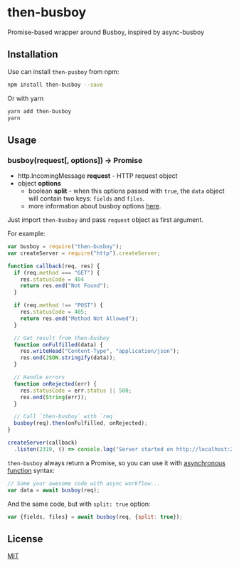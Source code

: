 # then-busboy

Promise-based wrapper around Busboy, inspired by async-busboy

## Installation

Use can install `then-pusboy` from npm:

```bash
npm install then-busboy --save
```

Or with yarn

```bash
yarn add then-busboy
yarn
```

## Usage

### busboy(request[, options]) -> Promise

* http.IncomingMessage **request** - HTTP request object
* object **options**
  - boolean **split** - when this options passed with `true`, the `data`
      object will contain two keys: `fields` and `files`.
  - more information about busboy options [here](https://github.com/mscdex/busboy#busboy-methods).

Just import `then-busboy` and pass `request` object as first argument.

For example:

```js
var busboy = require("then-busboy");
var createServer = require("http").createServer;

function callback(req, res) {
  if (req.method === "GET") {
    res.statusCode = 404
    return res.end("Not Found");
  }

  if (req.method !== "POST") {
    res.statusCode = 405;
    return res.end("Method Not Allowed");
  }

  // Get result from then-busboy
  function onFulfilled(data) {
    res.writeHead("Content-Type", "application/json");
    res.end(JSON.stringify(data));
  }

  // Handle errors
  function onRejected(err) {
    res.statusCode = err.status || 500;
    res.end(String(err));
  }

  // Call `then-busboy` with `req`
  busboy(req).then(onFulfilled, onRejected);
}

createServer(callback)
  .listen(2319, () => console.log("Server started on http://localhost:2319"));
```

`then-busboy` always return a Promise, so you can use it with
[asynchronous function](https://github.com/tc39/ecmascript-asyncawait) syntax:

```js
// Some your awesome code with async workflow...
var data = await busboy(req);
```

And the same code, but with `split: true` option:

```js
var {fields, files} = await busboy(req, {split: true});
```

## License

[MIT](https://github.com/octet-stream/then-busboy/blob/master/LICENSE)
